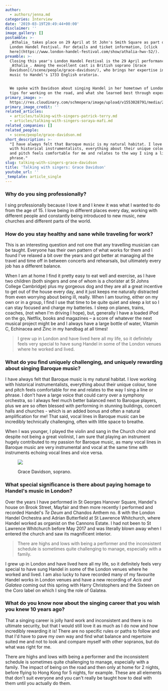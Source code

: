 ```yaml
---
author:
  - authors/jenna.md
categories: Interview
date: '2019-03-19T20:49:44+00:00'
disclaimer: ''
image_gallery: []
postamble: >-
  _Athalia_ takes place on 29 April at St John's Smith Square as part of the
  London Handel Festival. For details and ticket information, [click
  here](https://www.london-handel-festival.com/show/athalia-hwv-52/).
preamble: >-
  Closing this year's London Handel Festival is the 29 April performance of
  _Athalia_. Among the excellent cast is British soprano [Grace
  Davidson](/scene/people/grace-davidson/), who brings her expertise in Baroque
  music to Handel's 1733 English oratorio.


  We spoke with Davidson about singing Handel in her hometown of London, her pro
  tips for working on the road, and what she learned best through experience.
primary_image: >-
  https://res.cloudinary.com/schmopera/image/upload/v1553028791/media/2019/03/sqGraceDavidson.jpg
primary_image_credit: ''
related_articles:
  - articles/talking-with-singers-patrick-terry.md
  - articles/talking-with-singers-soraya-mafi.md
related_companies: []
related_people:
  - scene/people/grace-davidson.md
short_description: >-
  "I have always felt that Baroque music is my natural habitat. I love working
  with historical instrumentalists, everything about their unique colour, tone
  and pitch feels comfortable for me and relates to the way I sing a line or
  phrase."
slug: talking-with-singers-grace-davidson
title: 'Talking with singers: Grace Davidson'
youtube_url: ''
_template: article_single
---
```


### Why do you sing professionally?

I sing professionally because I love it and I knew it was what I wanted to do from the age of 15. I love being in different places every day, working with different people and constantly being introduced to new music, new churches and different parts of the world.

### How do you stay healthy and sane while traveling for work?

This is an interesting question and not one that any travelling musician can be taught. Everyone has their own pattern of what works for them and I found I've relaxed a bit over the years and got better at managing all the travel and time off in between concerts and rehearsals, but ultimately every job has a different balance.

When I am at home I find it pretty easy to eat well and exercise, as I have two children (both singers and one of whom is a chorister at St Johns College Cambridge) plus my gorgeous dog and they are all a great incentive to get out of the house every day, and it just keeps me naturally distracted from even worrying about being ill, really. When I am touring, either on my own or in a group, I find I use that time to be quite quiet and sleep a lot so I can stay focused and charge my batteries. I sleep on planes, trains, coaches, (not when I'm driving I hope), but, generally I have a loaded iPod on the go, Netflix, books and magazines – a score of whatever the next musical project might be and I always have a large bottle of water, Vitamin C, Echinacea and Zinc in my handbag at all times!

>I grew up in London and have lived here all my life, so it definitely feels very special to have sung Handel in some of the London venues where he worked and lived.

### What do you find uniquely challenging, and uniquely rewarding about singing Baroque music?

I have always felt that Baroque music is my natural habitat. I love working with historical instrumentalists, everything about their unique colour, tone and pitch feels comfortable for me and relates to the way I sing a line or phrase. I don't have a large voice that could carry over a symphony orchestra, so I always feel much better balanced next to Baroque players, plus we are so often blessed with performing in stunning buildings, concert halls and churches - which is an added bonus and often a natural amplification for me! That said, vocal lines in Baroque music can be incredibly technically challenging, often with little space to breathe.

When I was younger, I played the violin and sang in the Church choir and despite not being a great violinist, I am sure that playing an instrument hugely contributed to my passion for Baroque music, as many vocal lines in Baroque music are very instrumental and vocal at the same time with instruments echoing vocal lines and vice versa.

<figure data-type="image">

![](https://res.cloudinary.com/schmopera/image/upload/v1553028830/media/2019/03/GraceDavidson.jpg)

<figcaption>Grace Davidson, soprano.</figcaption>

</figure>

### What special significance is there about paying homage to Handel's music in London?

Over the years I have performed in St Georges Hanover Square, Handel's house on Brook Street, Mayfair and then more recently I performed and recorded Handel's _Te Deum_ and Chandos Anthem no. 8 with the London Handel Orchestra and Adrian Butterfield at St Lawrence Whitchurch, where Handel worked as organist on the Cannons Estate. I had not been to St Lawrence Whitchurch before May 2017 and was literally blown away when I entered the church and saw its magnificent interior.

>There are highs and lows with being a performer and the inconsistent schedule is sometimes quite challenging to manage, especially with a family.

I grew up in London and have lived here all my life, so it definitely feels very special to have sung Handel in some of the London venues where he worked and lived. I am also lucky to have recorded many of my favourite Handel works in London venues and have a new recording of _Acis and Galatea_ coming out this spring with Harry Christophers and the Sixteen on the Coro label on which I sing the role of Galatea.

### What do you know now about the singing career that you wish you knew 10 years ago?

That a singing career is jolly hard work and inconsistent and there is no ultimate security, but that I would still love it as much as I do now and how incredibly rewarding it is! There are no specific rules or paths to follow and that I'd have to pave my own way and find what balance and repertoire suited me and not to look and compare myself with other sopranos, but do what was right for me.

There are highs and lows with being a performer and the inconsistent schedule is sometimes quite challenging to manage, especially with a family. The impact of being on the road and then only at home for 2 nights, before flying to Hong Kong for 5 nights, for example. These are all elements that don't suit everyone and you can't really be taught how to deal with them until you actually do them.
